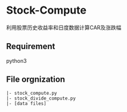 # Stock-Compute
利用股票历史收益率和日度数据计算CAR及涨跌幅

## Requirement

python3

## File orgnization

```
|- stock_compute.py
|- stock_divide_compute.py
|- [data files]
```